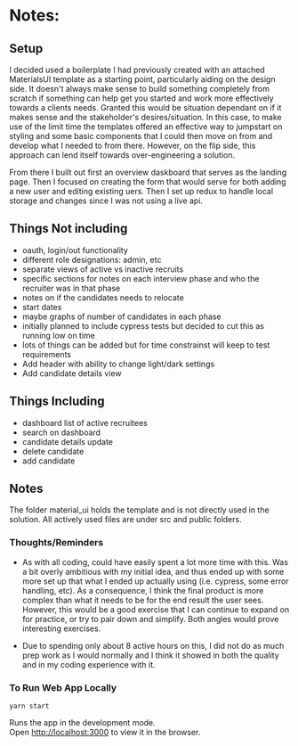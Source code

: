 # Notes:

## Setup
I decided used a boilerplate I had previously created with an attached MaterialsUI template as a starting point, particularly aiding on the design side. It doesn't always make sense to build something completely from scratch if something can help get you started and work more effectively towards a clients needs. Granted this would be situation dependant on if it makes sense and the stakeholder's desires/situation. In this case, to make use of the limit time the templates offered an effective way to jumpstart on styling and some basic components that I could then move on from and develop what I needed to from there. However, on the flip side, this approach can lend itself towards over-engineering a solution. 

From there I built out first an overview daskboard that serves as the landing page. Then I focused on creating the form that would serve for both adding a new user and editing existing uers. Then I set up redux to handle local storage and changes since I was not using a live api.

## Things Not including
- oauth, login/out functionality
- different role designations: admin, etc
- separate views of active vs inactive recruits
- specific sections for notes on each interview phase and who the recruiter was in that phase
- notes on if the candidates needs to relocate
- start dates
- maybe graphs of number of candidates in each phase
- initially planned to include cypress tests but decided to cut this as running low on time 
- lots of things can be added but for time constrainst will keep to test requirements
- Add header with ability to change light/dark settings
- Add candidate details view

## Things Including
- dashboard list of active recruitees
- search on dashboard
- candidate details update
- delete candidate
- add candidate

## Notes
The folder material_ui holds the template and is not directly used in the solution. All actively used files are under src and public folders.

### Thoughts/Reminders
- As with all coding, could have easily spent a lot more time with this. Was a bit overly ambitious with my initial idea, and thus ended up with some more set up that what I ended up actually using (i.e. cypress, some error handling, etc). As a consequence, I think the final product is more complex than what it needs to be for the end result the user sees. However, this would be a good exercise that I can continue to expand on for practice, or try to pair down and simplify. Both angles would prove interesting exercises. 

- Due to spending only about 8 active hours on this, I did not do as much prep work as I would normally and I think it showed in both the quality and in my coding experience with it. 

### To Run Web App Locally

`yarn start`

Runs the app in the development mode.\
Open [http://localhost:3000](http://localhost:3000) to view it in the browser.
